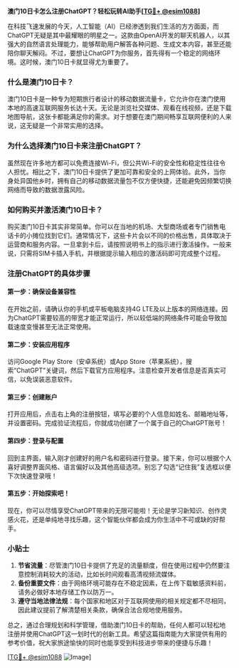 **澳门10日卡怎么注册ChatGPT？轻松玩转AI助手[[TG💪+ @esim1088](https://t.me/s/esim1088)]**

在科技飞速发展的今天，人工智能（AI）已经渗透到我们生活的方方面面，而ChatGPT无疑是其中最耀眼的明星之一。这款由OpenAI开发的聊天机器人，以其强大的自然语言处理能力，能够帮助用户解答各种问题、生成文本内容，甚至还能陪你聊天解闷。不过，要想让ChatGPT为你服务，首先得有一个稳定的网络环境。这时候，澳门10日卡就显得尤为重要了。

### 什么是澳门10日卡？

澳门10日卡是一种专为短期旅行者设计的移动数据流量卡，它允许你在澳门使用本地的高速互联网服务长达十天。无论是浏览社交媒体、观看在线视频，还是下载地图导航，这张卡都能满足你的需求。对于想要在澳门期间畅享互联网便利的人来说，这无疑是一个非常实用的选择。

### 为什么选择澳门10日卡来注册ChatGPT？

虽然现在许多地方都可以免费连接Wi-Fi，但公共Wi-Fi的安全性和稳定性往往令人担忧。相比之下，澳门10日卡提供了更加可靠和安全的上网体验。此外，当你身处异国他乡时，拥有自己的移动数据流量包不仅方便快捷，还能避免因频繁切换网络而导致的数据泄露风险。

### 如何购买并激活澳门10日卡？

购买澳门10日卡其实非常简单。你可以在当地的机场、大型商场或者专门销售电话卡的小摊位找到它们。通常情况下，这些卡片会以不同的价格出售，具体取决于运营商和服务内容。一旦拿到卡后，请按照说明书上的指示进行激活操作。一般来说，只需将SIM卡插入手机，并根据提示输入相应的激活码即可完成整个过程。

### 注册ChatGPT的具体步骤

#### 第一步：确保设备兼容性
在开始之前，请确认你的手机或平板电脑支持4G LTE及以上版本的网络连接。因为ChatGPT需要较高的带宽才能正常运行，所以较低端的网络条件可能会导致加载速度变慢甚至无法正常使用。

#### 第二步：安装应用程序
访问Google Play Store（安卓系统）或App Store（苹果系统），搜索“ChatGPT”关键词，然后下载官方应用程序。注意检查开发者信息是否真实可信，以免误装恶意软件。

#### 第三步：创建账户
打开应用后，点击右上角的注册按钮，填写必要的个人信息如姓名、邮箱地址等，并设置密码。完成验证流程后，你就成功创建了一个属于自己的ChatGPT账号！

#### 第四步：登录与配置
回到主界面，输入刚才创建好的用户名和密码进行登录。接下来，你可以根据个人喜好调整界面风格、语言偏好以及其他高级选项。别忘了勾选“记住我”复选框以便下次快速登录哦！

#### 第五步：开始探索吧！
现在，你可以尽情享受ChatGPT带来的无限可能啦！无论是学习新知识、创作灵感火花，还是单纯地寻找乐趣，这个智能伙伴都会成为你生活中不可或缺的好帮手。

### 小贴士

1. **节省流量**：尽管澳门10日卡提供了充足的流量额度，但在使用过程中仍然要注意控制消耗较大的活动，比如长时间观看高清视频流媒体。
2. **备份重要文件**：由于网络环境可能存在不稳定因素，在上传下载敏感资料前，请务必做好本地存储工作以防万一。
3. **遵守当地法律法规**：每个国家和地区对于互联网使用的相关规定都不尽相同，因此建议提前了解清楚相关条款，确保合法合规地使用服务。

总之，通过合理规划和科学管理，借助澳门10日卡的帮助，任何人都可以轻松地注册并使用ChatGPT这一划时代的创新工具。希望这篇指南能为大家提供有用的参考价值，祝大家旅途愉快的同时也能享受到科技进步带来的便捷与乐趣！

[[TG💪+ @esim1088](https://t.me/s/esim1088) ![Image](https://i.postimg.cc/4NQfJmqS/Snipaste-2025-05-13-00-14-12.png)]